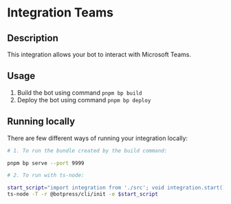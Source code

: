 # Integration Teams

## Description

This integration allows your bot to interact with Microsoft Teams.

## Usage

1. Build the bot using command `pnpm bp build`
2. Deploy the bot using command `pnpm bp deploy`

## Running locally

There are few different ways of running your integration locally:

```sh
# 1. To run the bundle created by the build command:

pnpm bp serve --port 9999

# 2. To run with ts-node:

start_script="import integration from './src'; void integration.start()"
ts-node -T -r @botpress/cli/init -e $start_script
```
